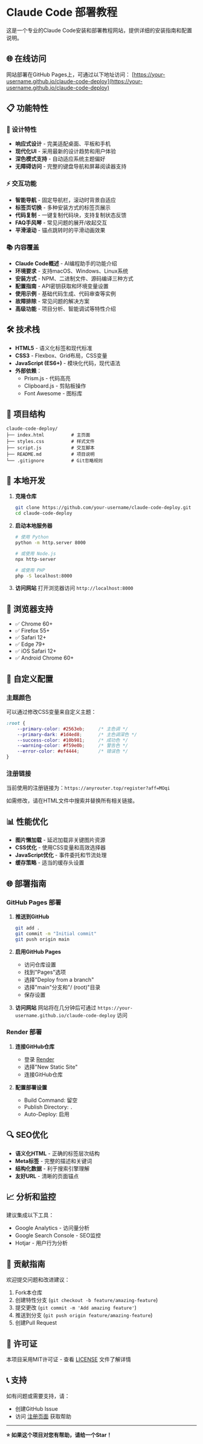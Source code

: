 # Claude Code 部署教程

这是一个专业的Claude Code安装和部署教程网站，提供详细的安装指南和配置说明。

## 🌐 在线访问

网站部署在GitHub Pages上，可通过以下地址访问：
[https://your-username.github.io/claude-code-deploy](https://your-username.github.io/claude-code-deploy)

## 📋 功能特性

### 🎨 设计特性
- **响应式设计** - 完美适配桌面、平板和手机
- **现代化UI** - 采用最新的设计趋势和用户体验
- **深色模式支持** - 自动适应系统主题偏好
- **无障碍访问** - 完整的键盘导航和屏幕阅读器支持

### ⚡ 交互功能
- **智能导航** - 固定导航栏，滚动时背景自适应
- **标签页切换** - 多种安装方式的标签页展示
- **代码复制** - 一键复制代码块，支持复制状态反馈
- **FAQ手风琴** - 常见问题的展开/收起交互
- **平滑滚动** - 锚点跳转时的平滑动画效果

### 📚 内容覆盖
- **Claude Code概述** - AI编程助手的功能介绍
- **环境要求** - 支持macOS、Windows、Linux系统
- **安装方式** - NPM、二进制文件、源码编译三种方式
- **配置指南** - API密钥获取和环境变量设置
- **使用示例** - 基础代码生成、代码审查等实例
- **故障排除** - 常见问题的解决方案
- **高级功能** - 项目分析、智能调试等特性介绍

## 🛠️ 技术栈

- **HTML5** - 语义化标签和现代标准
- **CSS3** - Flexbox、Grid布局，CSS变量
- **JavaScript (ES6+)** - 模块化代码，现代语法
- **外部依赖**：
  - Prism.js - 代码高亮
  - Clipboard.js - 剪贴板操作
  - Font Awesome - 图标库

## 📁 项目结构

```
claude-code-deploy/
├── index.html          # 主页面
├── styles.css          # 样式文件
├── script.js           # 交互脚本
├── README.md           # 项目说明
└── .gitignore          # Git忽略规则
```

## 🚀 本地开发

1. **克隆仓库**
   ```bash
   git clone https://github.com/your-username/claude-code-deploy.git
   cd claude-code-deploy
   ```

2. **启动本地服务器**
   ```bash
   # 使用 Python
   python -m http.server 8000
   
   # 或使用 Node.js
   npx http-server
   
   # 或使用 PHP
   php -S localhost:8000
   ```

3. **访问网站**
   打开浏览器访问 `http://localhost:8000`

## 📱 浏览器支持

- ✅ Chrome 60+
- ✅ Firefox 55+
- ✅ Safari 12+
- ✅ Edge 79+
- ✅ iOS Safari 12+
- ✅ Android Chrome 60+

## 🔧 自定义配置

### 主题颜色
可以通过修改CSS变量来自定义主题：

```css
:root {
    --primary-color: #2563eb;     /* 主色调 */
    --primary-dark: #1d4ed8;      /* 主色调深色 */
    --success-color: #10b981;     /* 成功色 */
    --warning-color: #f59e0b;     /* 警告色 */
    --error-color: #ef4444;       /* 错误色 */
}
```

### 注册链接
当前使用的注册链接为：`https://anyrouter.top/register?aff=MOqi`

如需修改，请在HTML文件中搜索并替换所有相关链接。

## 📊 性能优化

- **图片懒加载** - 延迟加载非关键图片资源
- **CSS优化** - 使用CSS变量和高效选择器
- **JavaScript优化** - 事件委托和节流处理
- **缓存策略** - 适当的缓存头设置

## 🌐 部署指南

### GitHub Pages 部署

1. **推送到GitHub**
   ```bash
   git add .
   git commit -m "Initial commit"
   git push origin main
   ```

2. **启用GitHub Pages**
   - 访问仓库设置
   - 找到"Pages"选项
   - 选择"Deploy from a branch"
   - 选择"main"分支和"/ (root)"目录
   - 保存设置

3. **访问网站**
   网站将在几分钟后可通过 `https://your-username.github.io/claude-code-deploy` 访问

### Render 部署

1. **连接GitHub仓库**
   - 登录 [Render](https://render.com)
   - 选择"New Static Site"
   - 连接GitHub仓库

2. **配置部署设置**
   - Build Command: 留空
   - Publish Directory: `.`
   - Auto-Deploy: 启用

## 🔍 SEO优化

- **语义化HTML** - 正确的标签层次结构
- **Meta标签** - 完整的描述和关键词
- **结构化数据** - 利于搜索引擎理解
- **友好URL** - 清晰的页面锚点

## 📈 分析和监控

建议集成以下工具：
- Google Analytics - 访问量分析
- Google Search Console - SEO监控
- Hotjar - 用户行为分析

## 🤝 贡献指南

欢迎提交问题和改进建议：

1. Fork本仓库
2. 创建特性分支 (`git checkout -b feature/amazing-feature`)
3. 提交更改 (`git commit -m 'Add amazing feature'`)
4. 推送到分支 (`git push origin feature/amazing-feature`)
5. 创建Pull Request

## 📄 许可证

本项目采用MIT许可证 - 查看 [LICENSE](LICENSE) 文件了解详情

## 📞 支持

如有问题或需要支持，请：
- 创建GitHub Issue
- 访问 [注册页面](https://anyrouter.top/register?aff=MOqi) 获取帮助

---

**⭐ 如果这个项目对您有帮助，请给一个Star！**